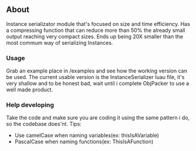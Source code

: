 ## About
Instance serializator module that's focused on size and time efficiency.
Has a compressing function that can reduce more than 50% the already small output reaching very compact sizes.
Ends up being 20X smaller than the most commum way of serializing Instances.

### Usage
Grab an example place in /examples and see how the working version can be used.
The current usable version is the InstanceSerializer luau file, it's very shallow and to be honest bad, wait until i complete ObjPacker to use a well made product.

### Help developing
Take the code and make sure you are coding it using the same pattern i do, so the codebase does'nt.
Tips:
* Use camelCase when naming variables(ex: thisIsAVariable)
* PascalCase when naming functions(ex: ThisIsAFunction)
